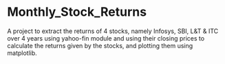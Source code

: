 # Monthly_Stock_Returns
A project to extract the returns of 4 stocks, namely Infosys, SBI, L&amp;T &amp; ITC over 4 years using yahoo-fin module and using their closing prices to calculate the returns given by the stocks, and plotting them using matplotlib.
